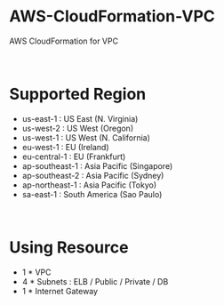 # AWS-CloudFormation-VPC
AWS CloudFormation for VPC

<br>

# Supported Region

* us-east-1 : US East (N. Virginia) 
* us-west-2 : US West (Oregon)    
* us-west-1 : US West (N. California)   
* eu-west-1 : EU (Ireland)   
* eu-central-1 : EU (Frankfurt)         
* ap-southeast-1 : Asia Pacific (Singapore) 
* ap-southeast-2 : Asia Pacific (Sydney) 
* ap-northeast-1 : Asia Pacific (Tokyo) 
* sa-east-1 : South America (Sao Paulo) 

<br>

# Using Resource
+ 1 * VPC
+ 4 * Subnets : ELB / Public / Private / DB
+ 1 * Internet Gateway


